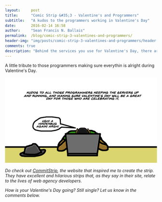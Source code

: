 ```yaml
---
layout:     post
title:      "Comic Strip &#35;3 - Valentine's and Programmers"
subtitle:   "A kudos to the programmers working in Valentine's Day"
date:       2016-02-14 16:58
author:     "Sean Francis N. Ballais"
permalink:  /blog/comic-strip-3-valentines-and-programmers/
header-img: "img/posts/comic-strip-3-valentines-and-programmers/header.png"
comments: true
description: "Behind the services you use for Valentine's Day, there are programmers making sure it runs without problems."
---
```


A little tribute to those programmers making sure everythin is alright during Valentine's Day.

![Kudos to the programmers](/static/img/posts/comic-strip-3-valentines-and-programmers/comic-strip.png)

*Do check out [CommitStrip](http://www.commitstrip.com), the website that inspired me to create the strip. They have excellent and hilarious strips that, as they say in their site, relate to the lives of web agency developers.*

*How is your Valentine's Day going? Still single? Let us know in the comments below.*
